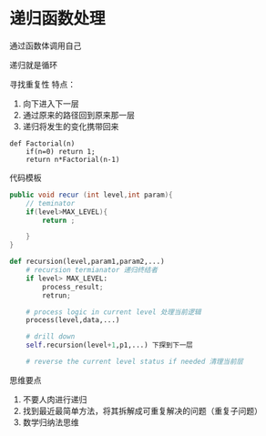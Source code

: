 # 递归函数处理

通过函数体调用自己

递归就是循环

寻找重复性
特点：

1. 向下进入下一层
2. 通过原来的路径回到原来那一层
3. 递归将发生的变化携带回来

```
def Factorial(n)
    if(n=0) return 1;
    return n*Factorial(n-1)
```

代码模板

```java
public void recur (int level,int param){
    // teminator
    if(level>MAX_LEVEL){
        return ;

    }
}
```

```python
def recursion(level,param1,param2,...)
    # recursion termianator 递归终结者
    if level> MAX_LEVEL:
        process_result;
        retrun;

    # process logic in current level 处理当前逻辑
    process(level,data,...)

    # drill down
    self.recursion(level+1,p1,...) 下探到下一层

    # reverse the current level status if needed 清理当前层
```

思维要点

1. 不要人肉进行递归
2. 找到最近最简单方法，将其拆解成可重复解决的问题（重复子问题）
3. 数学归纳法思维

